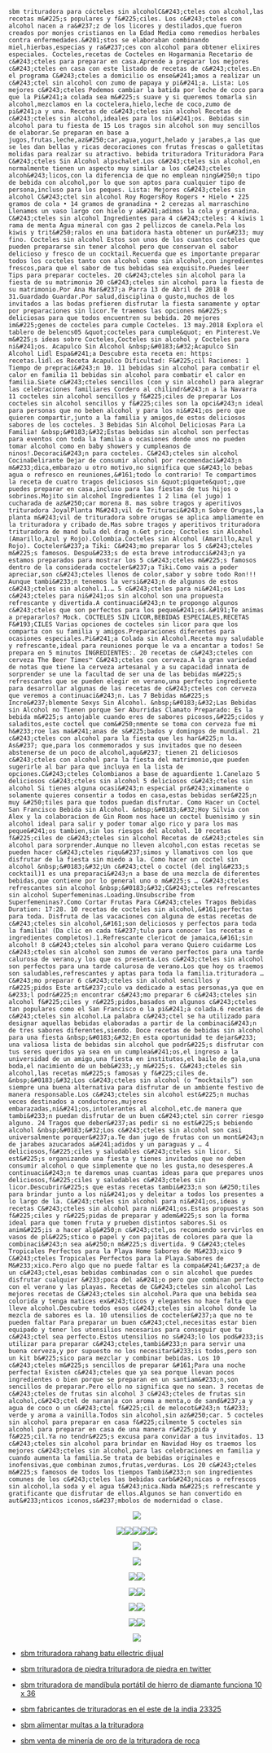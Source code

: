
```
sbm trituradora para cócteles sin alcoholC&#243;cteles con alcohol,las recetas m&#225;s populares y f&#225;ciles. Los c&#243;cteles con alcohol nacen a ra&#237;z de los licores y destilados,que fueron creados por monjes cristianos en la Edad Media como remedios herbales contra enfermedades.&#201;stos se elaboraban combinando miel,hierbas,especias y ra&#237;ces con alcohol para obtener elixires especiales. Cocteles,recetas de Cocteles en Hogarmania Recetario de c&#243;cteles para preparar en casa.Aprende a preparar los mejores c&#243;cteles en casa con este listado de recetas de c&#243;cteles.En el programa C&#243;cteles a domicilio os ense&#241;amos a realizar un c&#243;ctel sin alcohol con zumo de papaya y pi&#241;a. Lista: Los mejores c&#243;cteles Podemos cambiar la batida por leche de coco para que la Pi&#241;a colada sea m&#225;s suave y si queremos tomarla sin alcohol,mezclamos en la coctelera,hielo,leche de coco,zumo de pi&#241;a y una. Recetas de c&#243;cteles sin alcohol Recetas de c&#243;cteles sin alcohol,ideales para los ni&#241;os. Bebidas sin alcohol para tu fiesta de 15 Los tragos sin alcohol son muy sencillos de elaborar.Se preparan en base a jugos,frutas,leche,az&#250;car,agua,yogurt,helado y jarabes,a las que se les dan bellas y ricas decoraciones con frutas frescas o galletitas molidas para realzar su atractivo. bebida trituradora Trituradora Para C&#243;cteles Sin Alcohol alpschalet.Los c&#243;cteles sin alcohol,en normalmente tienen un aspecto muy similar a los c&#243;cteles alcoh&#243;licos,con la diferencia de que no emplean ning&#250;n tipo de bebida con alcohol,por lo que son aptos para cualquier tipo de persona,incluso para los peques. Lista: Mejores c&#243;cteles sin alcohol C&#243;ctel sin alcohol Roy RogersRoy Rogers • Hielo • 225 gramos de cola • 14 gramos de granadina • 2 cerezas al marraschino Llenamos un vaso largo con hielo y a&#241;adimos la cola y granadina. C&#243;cteles sin alcohol Ingredientes para 4 c&#243;cteles: 4 kiwis 1 rama de menta Agua mineral con gas 2 pellizcos de canela.Pela los kiwis y trit&#250;ralos en una batidora hasta obtener un pur&#233; muy fino. Cocteles sin alcohol Estos son unos de los cuantos cocteles que pueden prepararse sin tener alcohol pero que conservan el sabor delicioso y fresco de un cocktail.Recuerda que es importante preparar todos los cocteles tanto con alcohol como sin alcohol,con ingredientes frescos,para que el sabor de tus bebidas sea exquisito.Puedes leer Tips para preparar cocteles. 20 c&#243;cteles sin alcohol para la fiesta de su matrimonio 20 c&#243;cteles sin alcohol para la fiesta de su matrimonio.Por Ana Mar&#237;a Parra 13 de Abril de 2018 0 31.Guardado Guardar.Por salud,disciplina o gusto,muchos de los invitados a las bodas prefieren disfrutar la fiesta sanamente y optar por preparaciones sin licor.Te traemos las opciones m&#225;s deliciosas para que todos encuentren su bebida. 20 mejores im&#225;genes de cocteles para cumple Cocteles. 13 may.2018 Explora el tablero de belencs05 &quot;cocteles para cumple&quot; en Pinterest.Ve m&#225;s ideas sobre Cocteles,Cocteles sin alcohol y Cocteles para ni&#241;os. Acapulco Sin Alcohol &nbsp;&#0183;&#32;Acapulco Sin Alcohol Lidl Espa&#241;a Descubre esta receta en: https: recetas.lidl.es Receta Acapulco Dificultad: F&#225;cil Raciones: 1 Tiempo de prepraci&#243;n 10. 11 bebidas sin alcohol para combatir el calor en familia 11 bebidas sin alcohol para combatir el calor en familia.Siete c&#243;cteles sencillos (con y sin alcohol) para alegrar las celebraciones familiares Cordero al chilindr&#243;n a la Navarra 11 cocteles sin alcohol sencillos y f&#225;ciles de preparar Los cocteles sin alcohol sencillos y f&#225;ciles son la opci&#243;n ideal para personas que no beben alcohol y para los ni&#241;os pero que quieren compartir,junto a la familia y amigos,de estos deliciosos sabores de los cocteles. 3 Bebidas Sin Alcohol Deliciosas Para La Familia! &nbsp;&#0183;&#32;Estas bebidas sin alcohol son perfectas para eventos con toda la familia o ocasiones donde unos no pueden tomar alcohol como en baby showers y cumpleanos de ninos!.Decoraci&#243;n para cocteles. C&#243;cteles sin alcohol CocinaDelirante Dejar de consumir alcohol por recomendaci&#243;n m&#233;dica,embarazo u otro motivo,no significa que s&#243;lo bebas agua o refresco en reuniones,&#161;todo lo contrario! Te compartimos la receta de cuatro tragos deliciosos sin &quot;piquete&quot;,que puedes preparar en casa,incluso para las fiestas de tus hijos o sobrinos.Mojito sin alcohol Ingredientes 1 2 lima (el jugo) 1 cucharada de az&#250;car morena 8. mas sobre tragos y aperitivos trituradora JoyalPlanta M&#243;vil de Trituraci&#243;n Sobre Orugas,la planta m&#243;vil de trituradora sobre orugas se aplica ampliamente en la trituradora y cribado de.Mas sobre tragos y aperitivos trituradora trituradora de mand bula del drag n.Get price; Cocteles sin Alcohol (Amarillo,Azul y Rojo).Colombia.Cocteles sin Alcohol (Amarillo,Azul y Rojo). Cocteler&#237;a Tiki: C&#243;mo preparar los 5 c&#243;cteles m&#225;s famosos. Despu&#233;s de esta breve introducci&#243;n ya estamos preparados para mostrar los 5 c&#243;cteles m&#225;s famosos dentro de la considerada cocteler&#237;a Tiki.Como vais a poder apreciar,son c&#243;cteles llenos de color,sabor y sobre todo Ron!!! Aunque tambi&#233;n tenemos la versi&#243;n de algunos de estos c&#243;cteles sin alcohol.1.… 5 c&#243;cteles para ni&#241;os Los c&#243;cteles para ni&#241;os sin alcohol son una propuesta refrescante y divertida.A continuaci&#243;n te propongo algunos c&#243;cteles que son perfectos para los peque&#241;os.&#191;Te animas a prepararlos? Mock. COCTELES SIN LICOR,BEBIDAS ESPECIALES,RECETAS F&#193;CILES Varias opciones de cocteles sin licor para que los comparta con su familia y amigos.Preparaciones diferentes para ocasiones especiales.Pi&#241;a Colada sin Alcohol.Receta muy saludable y refrescante,ideal para reuniones porque le va a encantar a todos! Se prepara en 5 minutos INGREDIENTES:. 20 recetas de c&#243;cteles con cerveza The Beer Times™ C&#243;cteles con cerveza.A la gran variedad de notas que tiene la cerveza artesanal y a su capacidad innata de sorprender se une la facultad de ser una de las bebidas m&#225;s refrescantes que se pueden elegir en verano,una perfecto ingrediente para desarrollar algunas de las recetas de c&#243;cteles con cerveza que veremos a continuaci&#243;n. Las 7 Bebidas m&#225;s Incre&#237;blemente Sexys Sin Alcohol. &nbsp;&#0183;&#32;Las Bebidas sin Alcohol no Tienen porque Ser Aburridas Clamato Preparado: Es la bebida m&#225;s antojable cuando eres de sabores picosos,&#225;cidos y saladitos,este coctel que com&#250;nmente se toma con cerveza fue mi h&#233;roe las ma&#241;anas de s&#225;bados y domingos de mundial. 21 c&#243;cteles con alcohol para la fiesta que les har&#225;n la. As&#237; que,para los conmemorados y sus invitados que no deseen abstenerse de un poco de alcohol,aqu&#237; tienen 21 deliciosos c&#243;cteles con alcohol para la fiesta del matrimonio,que pueden sugerirle al bar para que incluya en la lista de opciones.C&#243;cteles Colombianos a base de aguardiente 1.Canelazo 5 deliciosos c&#243;cteles sin alcohol 5 deliciosos c&#243;cteles sin alcohol Si tienes alguna ocasi&#243;n especial pr&#243;ximamente o solamente quieres consentir a todos en casa,estas bebidas ser&#225;n muy &#250;tiles para que todos puedan disfrutar. Como Hacer un Coctel San Francisco Bebida sin Alcohol. &nbsp;&#0183;&#32;Hoy Silvia con Alex y la colaboracion de Gin Room nos hace un coctel buenisimo y sin alcohol ideal para salir y poder tomar algo rico y para los mas peque&#241;os tambien,sin los riesgos del alcohol. 10 recetas f&#225;ciles de c&#243;cteles sin alcohol Recetas de c&#243;cteles sin alcohol para sorprender.Aunque no lleven alcohol,con estas recetas se pueden hacer c&#243;cteles riqu&#237;simos y llamativos con los que disfrutar de la fiesta sin miedo a la. Como hacer un coctel sin alcohol &nbsp;&#0183;&#32;Un c&#243;ctel o coctel (del ingl&#233;s cocktail)1 es una preparaci&#243;n a base de una mezcla de diferentes bebidas,que contiene por lo general uno o m&#225;s … C&#243;cteles refrescantes sin alcohol &nbsp;&#0183;&#32;C&#243;cteles refrescantes sin alcohol Superfemeninas.Loading.Unsubscribe from Superfemeninas?.Como Cortar Frutas Para C&#243;cteles Tragos Bebidas Duration: 17:28. 10 recetas de cocteles sin alcohol,&#161;perfectas para toda. Disfruta de las vacaciones con alguna de estas recetas de c&#243;cteles sin alcohol,&#161;son deliciosos y perfectos para toda la familia! (Da clic en cada t&#237;tulo para conocer las recetas e ingredientes completos).1.Refrescante clericot de jamaica,&#161;sin alcohol! 8 c&#243;cteles sin alcohol para verano Quiero cuidarme Los c&#243;cteles sin alcohol son zumos de verano perfectos para una tarde calurosa de verano,y los que os presenta.Los c&#243;cteles sin alcohol son perfectos para una tarde calurosa de verano.Los que hoy os traemos son saludables,refrescantes y aptas para toda la familia.trituradora … C&#243;mo preparar 6 c&#243;cteles sin alcohol sencillos y r&#225;pidos Este art&#237;culo va dedicado a estas personas,ya que en &#233;l podr&#225;n encontrar c&#243;mo preparar 6 c&#243;cteles sin alcohol f&#225;ciles y r&#225;pidos,basados en algunos c&#243;cteles tan populares como el San Francisco o la pi&#241;a colada.6 recetas de c&#243;cteles sin alcohol.La palabra c&#243;ctel se ha utilizado para designar aquellas bebidas elaboradas a partir de la combinaci&#243;n de tres sabores diferentes,siendo. Doce recetas de bebidas sin alcohol para una fiesta &nbsp;&#0183;&#32;En esta oportunidad te dejar&#233; una valiosa lista de bebidas sin alcohol que podr&#225;s disfrutar con tus seres queridos ya sea en un cumplea&#241;os,el ingreso a la universidad de un amigo,una fiesta en institutos,el baile de gala,una boda,el nacimiento de un beb&#233;,y m&#225;s. C&#243;cteles sin alcohol,las recetas m&#225;s famosas y f&#225;ciles de. &nbsp;&#0183;&#32;Los c&#243;cteles sin alcohol (o “mocktails”) son siempre una buena alternativa para disfrutar de un ambiente festivo de manera responsable.Los c&#243;cteles sin alcohol est&#225;n muchas veces destinados a conductores,mujeres embarazadas,ni&#241;os,intolerantes al alcohol,etc.de manera que tambi&#233;n puedan disfrutar de un buen c&#243;ctel sin correr riesgo alguno. 24 Tragos que deber&#237;as pedir si no est&#225;s bebiendo alcohol &nbsp;&#0183;&#32;Los c&#243;cteles sin alcohol son casi universalmente porquer&#237;a.Te dan jugo de frutas con un mont&#243;n de jarabes azucarados a&#241;adidos y un paraguas y … 4 deliciosos,f&#225;ciles y saludables c&#243;cteles sin licor. Si est&#225;s organizando una fiesta y tienes invitados que no deben consumir alcohol o que simplemente que no les gusta,no desesperes.A continuaci&#243;n te daremos unas cuantas ideas para que prepares unos deliciosos,f&#225;ciles y saludables c&#243;cteles sin licor.Descubrir&#225;s que estas recetas tambi&#233;n son &#250;tiles para brindar junto a los ni&#241;os y deleitar a todos los presentes a lo largo de la. C&#243;cteles sin alcohol para ni&#241;os,ideas y recetas C&#243;cteles sin alcohol para ni&#241;os.Estas propuestas son f&#225;ciles y r&#225;pidas de preparar y adem&#225;s son la forma ideal para que tomen fruta y prueben distintos sabores.Si os anim&#225;is a hacer alg&#250;n c&#243;ctel,os recomiendo servirlos en vasos de pl&#225;stico o papel y con pajitas de colores para que la combinaci&#243;n sea a&#250;n m&#225;s divertida. 9 C&#243;cteles Tropicales Perfectos para la Playa Home Sabores de M&#233;xico 9 C&#243;cteles Tropicales Perfectos para la Playa.Sabores de M&#233;xico.Pero algo que no puede faltar es la compa&#241;&#237;a de un c&#243;ctel,esas bebidas combinadas con o sin alcohol que puedes disfrutar cualquier &#233;poca del a&#241;o pero que combinan perfecto con el verano y las playas. Recetas de C&#243;cteles sin alcohol Las mejores recetas de C&#243;cteles sin alcohol.Para que una bebida sea colorida y tenga matices ex&#243;ticos y elegantes no hace falta que lleve alcohol.Descubre todos esos c&#243;cteles sin alcohol donde la mezcla de sabores es la. 10 utensilios de cocteler&#237;a que no te pueden faltar Para preparar un buen c&#243;ctel,necesitas estar bien equipado y tener los utensilios necesarios para conseguir que tu c&#243;ctel sea perfecto.Estos utensilios no s&#243;lo los pod&#233;is utilizar para preparar c&#243;cteles,tambi&#233;n para servir una buena cerveza,y por supuesto no los necesitar&#233;is todos,pero son un kit b&#225;sico para mezclar y combinar bebidas. Los 10 c&#243;cteles m&#225;s sencillos de preparar &#161;Para una noche perfecta! Existen c&#243;cteles que ya sea porque llevan pocos ingredientes o bien porque se preparan en un santiam&#233;n,son sencillos de preparar.Pero ello no significa que no sean. 3 recetas de c&#243;cteles de frutas sin alcohol 3 c&#243;cteles de frutas sin alcohol,c&#243;ctel de naranja con aroma a menta,o de sand&#237;a y agua de coco o un c&#243;ctel f&#225;cil de melocot&#243;n t&#233; verde y aroma a vainilla.Todos sin alcohol,sin az&#250;car. 5 cocteles sin alcohol para preparar en casa f&#225;cilmente 5 cocteles sin alcohol para preparar en casa de una manera r&#225;pida y f&#225;cil.Ya no tendr&#225;s excusa para convidar a tus invitados. 13 c&#243;cteles sin alcohol para brindar en Navidad Hoy os traemos los mejores c&#243;cteles sin alcohol,para las celebraciones en familia y cuando aumenta la familia.Se trata de bebidas originales e inofensivas,que combinan zumos,frutas,verduras. Los 20 c&#243;cteles m&#225;s famosos de todos los tiempos Tambi&#233;n son ingredientes comunes de los c&#243;cteles las bebidas carb&#243;nicas o refrescos sin alcohol,la soda y el agua t&#243;nica.Nada m&#225;s refrescante y gratificante que disfrutar de ellos.Algunos se han convertido en aut&#233;nticos iconos,s&#237;mbolos de modernidad o clase. 
```

<div align="center">

<a href="https://es-crusher.shibang-china.com/github&k=sbm+trituradora+para+c%C3%B3cteles+sin+alcohol"><img src="https://static.shibang-china.com/es/crusher/logo.jpg"></a>

<a href="https://es-crusher.shibang-china.com/github&k=sbm+trituradora+para+c%C3%B3cteles+sin+alcohol"><img src="https://static.shibang-china.com/es/crusher/index.jpg"></a><a href="https://es-crusher.shibang-china.com/material.htmlgithub&k=sbm+trituradora+para+c%C3%B3cteles+sin+alcohol"><img src="https://static.shibang-china.com/es/crusher/material.jpg"></a><a href="https://es-crusher.shibang-china.com/application.htmlgithub&k=sbm+trituradora+para+c%C3%B3cteles+sin+alcohol"><img src="https://static.shibang-china.com/es/crusher/application.jpg"></a><a href="https://es-crusher.shibang-china.com/aboutus.htmlgithub&k=sbm+trituradora+para+c%C3%B3cteles+sin+alcohol"><img src="https://static.shibang-china.com/es/crusher/aboutus.jpg"></a><a href="https://es-crusher.shibang-china.com/contact.htmlgithub&k=sbm+trituradora+para+c%C3%B3cteles+sin+alcohol"><img src="https://static.shibang-china.com/es/crusher/contact.jpg"></a>

<a href="https://es-crusher.shibang-china.com/github&k=sbm+trituradora+para+c%C3%B3cteles+sin+alcohol"><img src="https://static.shibang-china.com/es/crusher/banner.jpg"></a>

<a href="https://swt.shibang-china.com/github&k=sbm+trituradora+para+c%C3%B3cteles+sin+alcohol"><img src="https://static.shibang-china.com/es/crusher/text.jpg"></a>

<a href="https://swt.shibang-china.com/github&k=sbm+trituradora+para+c%C3%B3cteles+sin+alcohol"><img src="https://static.shibang-china.com/es/crusher/chat.jpg"></a><a href="https://es-crusher.shibang-china.com/contact.htmlgithub&k=sbm+trituradora+para+c%C3%B3cteles+sin+alcohol"><img src="https://static.shibang-china.com/es/crusher/message.jpg"></a>

<a href="https://es-crusher.shibang-china.com/products/pe.htmlgithub&k=sbm+trituradora+para+c%C3%B3cteles+sin+alcohol"><img src="https://static.shibang-china.com/es/crusher/pe.jpg"></a><a href="https://es-crusher.shibang-china.com/products/pf.htmlgithub&k=sbm+trituradora+para+c%C3%B3cteles+sin+alcohol"><img src="https://static.shibang-china.com/es/crusher/pf.jpg"></a>

<a href="https://es-crusher.shibang-china.com/products/hpt.htmlgithub&k=sbm+trituradora+para+c%C3%B3cteles+sin+alcohol"><img src="https://static.shibang-china.com/es/crusher/hpt.jpg"></a><a href="https://es-crusher.shibang-china.com/products/vsi.htmlgithub&k=sbm+trituradora+para+c%C3%B3cteles+sin+alcohol"><img src="https://static.shibang-china.com/es/crusher/vsi.jpg"></a>

<a href="https://es-crusher.shibang-china.com/products/klv.htmlgithub&k=sbm+trituradora+para+c%C3%B3cteles+sin+alcohol"><img src="https://static.shibang-china.com/es/crusher/klv.jpg"></a><a href="https://es-crusher.shibang-china.com/products/portable.htmlgithub&k=sbm+trituradora+para+c%C3%B3cteles+sin+alcohol"><img src="https://static.shibang-china.com/es/crusher/portable.jpg"></a>

<a href="https://swt.shibang-china.com/github&k=sbm+trituradora+para+c%C3%B3cteles+sin+alcohol"><img src="https://static.shibang-china.com/es/crusher/case.jpg"></a>

</div>


* [sbm trituradora rahang batu ellectric dijual](sbm%20trituradora%20rahang%20batu%20ellectric%20dijual.md)

* [sbm trituradora de piedra trituradora de piedra en twitter](sbm%20trituradora%20de%20piedra%20trituradora%20de%20piedra%20en%20twitter.md)

* [sbm trituradora de mandíbula portátil de hierro de diamante funciona 10 x 36](sbm%20trituradora%20de%20mand%C3%ADbula%20port%C3%A1til%20de%20hierro%20de%20diamante%20funciona%2010%20x%2036.md)

* [sbm fabricantes de trituradoras en el este de la india 23325](sbm%20fabricantes%20de%20trituradoras%20en%20el%20este%20de%20la%20india%2023325.md)

* [sbm alimentar multas a la trituradora](sbm%20alimentar%20multas%20a%20la%20trituradora.md)

* [sbm venta de minería de oro de la trituradora de roca](sbm%20venta%20de%20miner%C3%ADa%20de%20oro%20de%20la%20trituradora%20de%20roca.md)